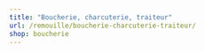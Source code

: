 ```yaml
---
title: "Boucherie, charcuterie, traiteur"
url: /remouille/boucherie-charcuterie-traiteur/
shop: boucherie
---
```

